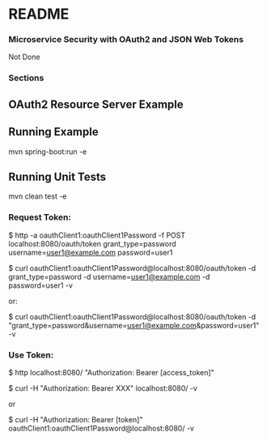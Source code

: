 # README #

### Microservice Security with OAuth2 and JSON Web Tokens ###

Not Done


### Sections ###



## OAuth2 Resource Server Example

Running Example
-
mvn spring-boot:run -e

Running Unit Tests
-
mvn clean test -e


### Request Token:
$ http -a oauthClient1:oauthClient1Password -f POST localhost:8080/oauth/token grant_type=password username=user1@example.com password=user1

$ curl oauthClient1:oauthClient1Password@localhost:8080/oauth/token -d grant_type=password -d username=user1@example.com -d password=user1 -v

or:

$ curl oauthClient1:oauthClient1Password@localhost:8080/oauth/token -d "grant_type=password&username=user1@example.com&password=user1" -v

### Use Token:

$ http localhost:8080/ "Authorization: Bearer [access_token]"

$ curl -H "Authorization: Bearer XXX" localhost:8080/ -v

or

$ curl -H "Authorization: Bearer [token]" oauthClient1:oauthClient1Password@localhost:8080/ -v
